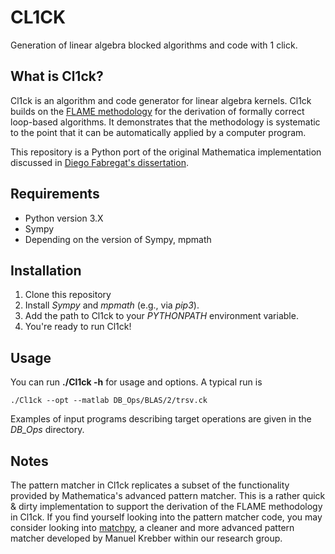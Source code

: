 CL1CK
=====

Generation of linear algebra blocked algorithms and code with 1 click.


What is Cl1ck?
--------------

Cl1ck is an algorithm and code generator for linear algebra kernels.
Cl1ck builds on the [FLAME methodology](http://shpc.ices.utexas.edu/methodology.html)
for the derivation of formally correct loop-based algorithms. It demonstrates
that the methodology is systematic to the point that it can be automatically
applied by a computer program.

This repository is a Python port of the original Mathematica implementation
discussed in [Diego Fabregat's dissertation](https://arxiv.org/abs/1404.3406).


Requirements
------------

- Python version 3.X
- Sympy
- Depending on the version of Sympy, mpmath


Installation
------------

1. Clone this repository
1. Install *Sympy* and *mpmath* (e.g., via *pip3*).
1. Add the path to Cl1ck to your *PYTHONPATH* environment variable.
1. You're ready to run Cl1ck!


Usage
-----

You can run **./Cl1ck -h** for usage and options. A typical run is

```
./Cl1ck --opt --matlab DB_Ops/BLAS/2/trsv.ck
```

Examples of input programs describing target operations are given in
the *DB_Ops* directory.


Notes
-----

The pattern matcher in Cl1ck replicates a subset of the
functionality provided by Mathematica's advanced pattern matcher.
This is a rather quick & dirty implementation to support the derivation
of the FLAME methodology in Cl1ck.
If you find yourself looking into the pattern matcher code, you may consider
looking into [matchpy](https://github.com/HPAC/matchpy), a cleaner and more
advanced pattern matcher developed by Manuel Krebber within our research group.
